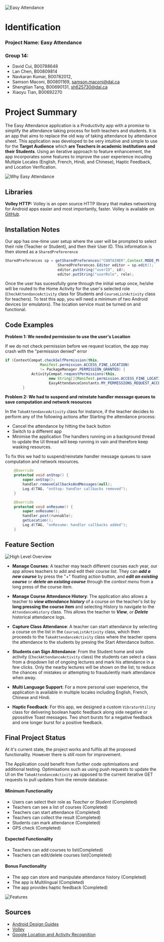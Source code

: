 
![Easy Attendance](readme_images/logo.png)

# Identification
### Project Name: Easy Attendance
### Group 14:
- David Cui, B00788648
- Lan Chen, B00809814
- Navkaran Kumar, B00782012, 
- Samson Maconi, B00801169, samson.maconi@dal.ca
- Shengtian Tang, B00690131, sh625730@dal.ca
- Xiaoyu Tian, B00692270


# Project Summary
The Easy Attendance application is a Productivity app with a promise to simplify the attendance taking process for both teachers and students. It is an app that aims to replace the old way of taking attendance by attendance sheet. This application was developed to be very intuitive and simple to use for the **Target Audience** which **are Teachers in academic institutions and their Students**. Using an iterative approach to feature enhancement, the app incorporates some features to improve the user experience incuding Multiple Locales (English, French, Hindi, and Chinese), Haptic Feedback, and Location Verification.

![Why Easy Attendance](readme_images/why.png)


## Libraries
**Volley HTTP:** Volley is an open source HTTP library that makes networking for Android apps easier and most importantly, faster. Volley is available on [GitHub](https://github.com/google/volley).

## Installation Notes
Our app has one-time user setup where the user will be prompted to select their role (Teacher or Student), and then their User ID. This information is then stored as a `SharedPrefererence`
```java
SharedPreferences sp = getSharedPreferences("CONTAINER",Context.MODE_PRIVATE);
                        SharedPreferences.Editor editor = sp.edit();
                        editor.putString("userID", id);
                        editor.putString("userRole", role);
```
Once the user has sucessfully gone through the initial setup once, he/she will be routed to the Home Activity for the user's selected role (`CheckAttendanceActivity` class for Students and `CourseListActivity` class for teachers). To test this app, you will need a minimum of two Android devices (or emulators). The location service must be turned on and functional.

## Code Examples
**Problem 1: We needed permission to use the user's Location**

If we do not check permission before we request location, the app may crash with the "permission denied" error

```java
if (ContextCompat.checkSelfPermission(this,
                Manifest.permission.ACCESS_FINE_LOCATION)
                != PackageManager.PERMISSION_GRANTED) {
            ActivityCompat.requestPermissions(this,
                    new String[]{Manifest.permission.ACCESS_FINE_LOCATION},
                    EasyAttendanceConstants.MY_PERMISSIONS_REQUEST_ACCESS_FINE_LOCATION);
        }
```

**Problem 2: We had to suspend and reinstate handler message queues to save computation and network resources**

In the `TakeAttendanceActivity` class for instance, if the teacher decides to perform any of the following actions after Starting the attendance process:
- Cancel the attendance by hitting the back button 
- Switch to a different app
- Minimise the application
The handlers running on a background thread to update the UI thread will keep running in vain and therefore keep wasking resources.

To fix this we had to suspend/reinstate handler message queues to save computation and network resources.

```java
    @Override
    protected void onStop() {
        super.onStop();
        handler.removeCallbacksAndMessages(null);
        Log.d(TAG, "onStop: handler callbacks removed");
    }

    @Override
    protected void onResume() {
        super.onResume();
        handler.post(runnable);
        getLocation();
        Log.d(TAG, "onResume: handler callbacks added");
    }
```

## Feature Section
![High Level Overview](readme_images/high_level.png)
- **Manage Courses**: A teacher may teach different courses each year, our app allows teachers to add and edit their course list. They can ***add a new course*** by press the "+" floating action button, and ***edit an existing course*** or ***delete an existing course*** through the *context menu* from a long press of the course item.
- **Manage Course Attendance History**: The application also allows a teacher to ***view attendance history*** of a course on the teacher's list by **long pressing the course item** and selecting History to navigate to the `AttendanceHistory` class. This allows the teacher to ***View***, or ***Delete*** historical attendance logs.
- **Capture Class Attendance**: A teacher can start attendance by selecting a course on the list in the `CourseListActivity` class, which then proceeds to the `TakeAttendanceActivity` class where the teacher opens the attendance to the students by presing the Start Attendance button. 

- **Students can Sign Attendance**: From the Student home and sole  activity (`CheckAttendanceActivity` class) the students can select a class from a dropdown list of ongoing lectures and mark his attendance in a few clicks. Only the nearby lectures will be shown on the list; to reduce the chances of mistakes or attempting to fraudulently mark attendance when away.

- **Multi Language Support**: For a more personal user experience, the application is available in multiple locales including English, French, Chinese and Hindi.

- **Haptic Feedback**: For this app, we designed a custom `VibratorUtility` class for delivering boolean haptic feedback along side negative or ppossitive Toast messages. Two short bursts for a negative feedback and one longer burst for a positive feedback.

## Final Project Status
At it's current state, the project works and fulfils all the proposed functionality. However there is still room for improvement.

The Application could benefit from further code optimisations and additional testing. Optimisations such as using push requests to update the UI on the `TakeAttendanceActivity` as opposed to the current iterative GET requests to pull updates from the remote database.


#### Minimum Functionality
- Users can select their role as *Teacher* or *Student* (Completed)
- Teachers can see a list of courses (Completed)
- Teachers can start attendance (Completed)
- Teachers can collect the result (Completed)
- Students can mark attendance (Completed)
- GPS check (Completed)

#### Expected Functionality
- Teachers can add courses to list(Completed)
- Teachers can edit/delete courses list(Completed)

#### Bonus Functionality
- The app can store and manipulate attendance history (Completed)
- The app is Multilingual (Completed)
- The app provides haptic feedback (Completed)

![Features](readme_images/features.png)

## Sources

- [Android Design Guides](https://developer.android.com/design/)
- [Volley](https://github.com/google/volley)
- [Google Location and Activity Recognition](https://developers.google.com/android/guides/setup)
